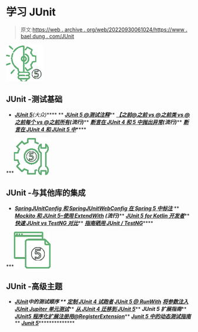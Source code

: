 # 学习 JUnit

> 原文:[https://web . archive . org/web/20220930061024/https://www . bael dung . com/JUnit](https://web.archive.org/web/20220930061024/https://www.baeldung.com/junit)

![junit testing - icon](img/fc031be0a1021921237aa7814daa2063.png)

## JUnit -测试基础

*   ***[JUnit 5](/web/20221124081322/https://www.baeldung.com/junit-5)**(大众)*****
**   ***[JUnit 5 @测试注释](/web/20221124081322/https://www.baeldung.com/junit-5-test-annotation)*****   ***[【之前@之前 vs @之前类 vs @之前每个 vs @之前所有](/web/20221124081322/https://www.baeldung.com/junit-before-beforeclass-beforeeach-beforeall)(流行)*****   ***[断言在 JUnit 4 和 5 中抛出异常](/web/20221124081322/https://www.baeldung.com/junit-assert-exception)(流行)*****   ***[断言在 JUnit 4 和 JUnit 5 中](/web/20221124081322/https://www.baeldung.com/junit-assertions)*******

***![junit integration - icon](img/ac16464abc320412ee102d0ae35bee0d.png)

## JUnit -与其他库的集成

*   ***[SpringJUnitConfig 和 SpringJUnitWebConfig 在 Spring 5 中标注](/web/20221124081322/https://www.baeldung.com/spring-5-junit-config)***
**   ***[Mockito 和 JUnit 5–使用 ExtendWith](/web/20221124081322/https://www.baeldung.com/mockito-junit-5-extension) **(流行)*******   ***[JUnit 5 for Kotlin 开发者](/web/20221124081322/https://www.baeldung.com/junit-5-kotlin)*****   ***[快速 JUnit vs TestNG 对比](/web/20221124081322/https://www.baeldung.com/junit-vs-testng)*****   ***[指南硒用 JUnit / TestNG](/web/20221124081322/https://www.baeldung.com/java-selenium-with-junit-and-testng)*******

***![junit topics - icon](img/3074c4c396a4ded11b5eb7c70efbf674.png)

## JUnit -高级主题

*   ***[JUnit](/web/20221124081322/https://www.baeldung.com/junit-5-test-order)**中的测试顺序*
**   ***[定制 JUnit 4 试跑者](/web/20221124081322/https://www.baeldung.com/junit-4-custom-runners)*****   ***[JUnit 5 @ RunWith](/web/20221124081322/https://www.baeldung.com/junit-5-runwith)*****   ***[将参数注入 JUnit Jupiter 单元测试](/web/20221124081322/https://www.baeldung.com/junit-5-parameters)*****   ***[从 JUnit 4 迁移到 JUnit 5](/web/20221124081322/https://www.baeldung.com/junit-5-migration)*****   ***JUnit 5 扩展指南*****   ***[JUnit5 程序化扩展注册用@RegisterExtension](/web/20221124081322/https://www.baeldung.com/junit-5-registerextension-annotation)*****   ***[Junit 5 中的动态测试指南](/web/20221124081322/https://www.baeldung.com/junit5-dynamic-tests)*****   ***[Junit 5](/web/20221124081322/https://www.baeldung.com/junit-5-repeated-test)*****************